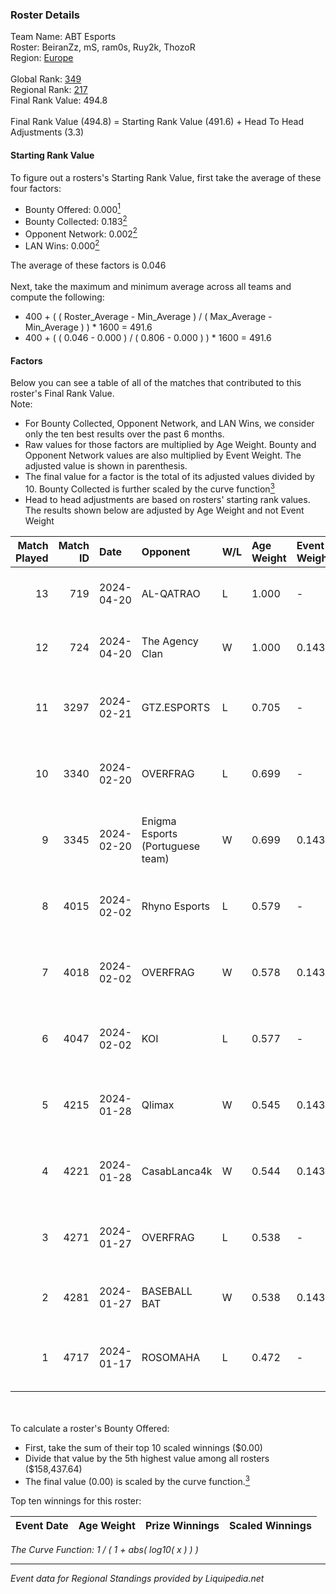 ### Roster Details<br />
Team Name: ABT Esports<br />
Roster: BeiranZz, mS, ram0s, Ruy2k, ThozoR<br />
Region: [Europe]( ../standings_europe.md)<br />
<br />
Global Rank: [349](../standings_global.md)<br />
Regional Rank: [217]( ../standings_europe.md)<br />
Final Rank Value:  494.8<br />
<br />
Final Rank Value (494.8) = Starting Rank Value (491.6) + Head To Head Adjustments (3.3)<br />

#### Starting Rank Value<br />
To figure out a rosters's Starting Rank Value, first take the average of these four factors:<br />
- Bounty Offered: 0.000[<sup>1</sup>](#table2)
- Bounty Collected: 0.183[<sup>2</sup>](#table1)
- Opponent Network: 0.002[<sup>2</sup>](#table1)
- LAN Wins: 0.000[<sup>2</sup>](#table1)

The average of these factors is 0.046<br />
<br />
Next, take the maximum and minimum average across all teams and compute the following:<br />
- 400 + ( ( Roster_Average - Min_Average ) / ( Max_Average - Min_Average ) ) * 1600 = 491.6
- 400 + ( ( 0.046 - 0.000 ) / ( 0.806 - 0.000 ) ) * 1600 = 491.6


#### Factors<br />
Below you can see a table of all of the matches that contributed to this roster's Final Rank Value.<br />
Note:<br />

- For Bounty Collected, Opponent Network, and LAN Wins, we consider only the ten best results over the past 6 months.
- Raw values for those factors are multiplied by Age Weight. Bounty and Opponent Network values are also multiplied by Event Weight. The adjusted value is shown in parenthesis.
- The final value for a factor is the total of its adjusted values divided by 10. Bounty Collected is further scaled by the curve function[<sup>3</sup>](#curveFunction)
- Head to head adjustments are based on rosters' starting rank values. The results shown below are adjusted by Age Weight and not Event Weight
<span id="table1"></span><br />


| Match Played | Match ID | Date       | Opponent                         | W/L | Age Weight | Event Weight | Bounty Collected | Opponent Network | LAN Wins      | H2H Adj. | Roster                                   |
| -: | -: | :- | :- | :- | :- | :- | :- | :- | :- | -: | :- |
|           13 |      719 | 2024-04-20 | AL-QATRAO                        | L   | 1.000      | -            | -                | -                | -             |    -7.26 | BeiranZz, mS, ram0s, Ruy2k, ThozoR       |
|           12 |      724 | 2024-04-20 | The Agency Clan                  | W   | 1.000      | 0.143        | 0.000 (0.000)    | 0.035 (0.005)    | false (0.000) |    11.98 | BeiranZz, mS, ram0s, Ruy2k, ThozoR       |
|           11 |     3297 | 2024-02-21 | GTZ.ESPORTS                      | L   | 0.705      | -            | -                | -                | -             |   -14.36 | BeiranZz, MadzyiN, ram0s, Ruy2k, ThozoR  |
|           10 |     3340 | 2024-02-20 | OVERFRAG                         | L   | 0.699      | -            | -                | -                | -             |    -9.94 | BeiranZz, MadzyiN, ram0s, Ruy2k, ThozoR  |
|            9 |     3345 | 2024-02-20 | Enigma Esports (Portuguese team) | W   | 0.699      | 0.143        | 0.000 (0.000)    | 0.050 (0.005)    | false (0.000) |     7.58 | BeiranZz, MadzyiN, ram0s, Ruy2k, ThozoR  |
|            8 |     4015 | 2024-02-02 | Rhyno Esports                    | L   | 0.579      | -            | -                | -                | -             |    -1.77 | BeiranZz, MadzyiN, ram0s, Ruy2k, ThozoR  |
|            7 |     4018 | 2024-02-02 | OVERFRAG                         | W   | 0.578      | 0.143        | 0.004 (0.000)    | 0.050 (0.004)    | false (0.000) |    10.34 | BeiranZz, MadzyiN, ram0s, Ruy2k, ThozoR  |
|            6 |     4047 | 2024-02-02 | KOI                              | L   | 0.577      | -            | -                | -                | -             |    -0.71 | BeiranZz, MadzyiN, ram0s, Ruy2k, ThozoR  |
|            5 |     4215 | 2024-01-28 | Qlimax                           | W   | 0.545      | 0.143        | 0.000 (0.000)    | 0.019 (0.001)    | false (0.000) |     6.52 | Hulio_G, Maqu1na, sace, taero, xNanoEL6x |
|            4 |     4221 | 2024-01-28 | CasabLanca4k                     | W   | 0.544      | 0.143        | 0.000 (0.000)    | 0.000 (0.000)    | false (0.000) |     6.47 | Astur, kWAUR, NaOw, nixoN2s, xJiNCh0     |
|            3 |     4271 | 2024-01-27 | OVERFRAG                         | L   | 0.538      | -            | -                | -                | -             |    -7.09 | BeiranZz, MadzyiN, ram0s, Ruy2k, ThozoR  |
|            2 |     4281 | 2024-01-27 | BASEBALL BAT                     | W   | 0.538      | 0.143        | 0.000 (0.000)    | 0.000 (0.000)    | false (0.000) |     6.37 | Jarimba, NMN, skiNnard, Tex, wh1ze       |
|            1 |     4717 | 2024-01-17 | ROSOMAHA                         | L   | 0.472      | -            | -                | -                | -             |    -4.85 | D0nii, Maggent, rendY, skcH, Зippoch     |

<br />
<span id="table2"></span><br />
To calculate a roster's Bounty Offered:<br />

- First, take the sum of their top 10 scaled winnings ($0.00)
- Divide that value by the 5th highest value among all rosters ($158,437.64)
- The final value (0.00) is scaled by the curve function.[<sup>3</sup>](#curveFunction)

Top ten winnings for this roster:<br />

| Event Date | Age Weight | Prize Winnings | Scaled Winnings |
| :- | -: | :- | :- |


<span id="curveFunction"></span>_The Curve Function: 1 / ( 1 + abs( log10( x ) ) )_<br />

---
_Event data for Regional Standings provided by Liquipedia.net_<br />
